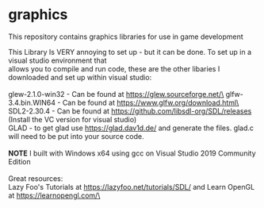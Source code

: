 # graphics
This repository contains graphics libraries for use in game development

This Library Is VERY annoying to set up - but it can be done. To set up in a visual studio environment that\
allows you to compile and run code, these are the other libaries I downloaded and set up within visual studio:\
\
glew-2.1.0-win32 - Can be found at https://glew.sourceforge.net/\
glfw-3.4.bin.WIN64 - Can be found at https://www.glfw.org/download.html\
SDL2-2.30.4 - Can be found at https://github.com/libsdl-org/SDL/releases (Install the VC version for visual studio)\
GLAD - to get glad use https://glad.dav1d.de/ and generate the files. glad.c will need to be put into your source code.\
\
**NOTE** I built with Windows x64 using gcc on Visual Studio 2019 Community Edition\
\
Great resources:\
Lazy Foo's Tutorials at https://lazyfoo.net/tutorials/SDL/ and Learn OpenGL at https://learnopengl.com/\

